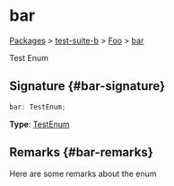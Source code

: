 # bar

[Packages](/) &gt; [test-suite-b](/test-suite-b/) &gt; [Foo](/test-suite-b/foo-interface/) &gt; [bar](/test-suite-b/foo-interface/bar-propertysignature)

Test Enum

## Signature {#bar-signature}

```typescript
bar: TestEnum;
```

**Type**: [TestEnum](/test-suite-a/testenum-enum/)

## Remarks {#bar-remarks}

Here are some remarks about the enum
